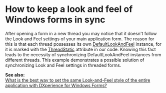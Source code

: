 # How to keep a look and feel of Windows forms in sync


<p>After opening a form in a new thread you may notice that it doesn't follow the Look and Feel settings of your main application form. The reason for this is that each thread possesses its own <a href="http://documentation.devexpress.com/#CoreLibraries/clsDevExpressLookAndFeelDefaultLookAndFeeltopic">DefaultLookAndFeel</a> instance, for it is marked with the <a href="http://msdn.microsoft.com/en-us/library/system.threadstaticattribute.aspx">ThreadStatic</a> attribute in our code. Knowing this fact leads to the necessity of synchronizing DefaultLookAndFeel instances from different threads. This example demonstrates a possible solution of synchronizing Look and Feel settings in threaded forms.</p><p><strong>See also:</strong><br />
<a href="https://www.devexpress.com/Support/Center/p/K18013">What is the best way to set the same Look-and-Feel style of the entire application with DXperience for Windows Forms?</a></p>

<br/>


